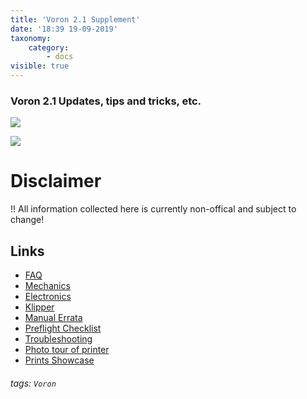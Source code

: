 ```yaml
---
title: 'Voron 2.1 Supplement'
date: '18:39 19-09-2019'
taxonomy:
    category:
        - docs
visible: true
---
```


### 
### Voron 2.1 Updates, tips and tricks, etc.

![](https://i.imgur.com/aPME4Hj.png)

![](https://i.imgur.com/TpwzACo.jpg)



# Disclaimer

!! All information collected here is currently non-offical and subject to change!


Links
---
- [FAQ](https://www.voron.dev/home/voron-2-1/faq)
- [Mechanics](https://www.voron.dev/home/voron-2-1/mechanics)
- [Electronics](https://www.voron.dev/home/voron-2-1/electronics)
- [Klipper](https://www.voron.dev/home/voron-2-1/klipper)
- [Manual Errata](https://www.voron.dev/home/voron-2-1/2-1-manual-errata)
- [Preflight Checklist](https://www.voron.dev/home/voron-2-1/preflight-checklist)
- [Troubleshooting](https://www.voron.dev/home/voron-2-1/troubleshooting)
- [Photo tour of printer](https://www.voron.dev/home/voron-2-1/photo-tour)
- [Prints Showcase](https://www.voron.dev/home/voron-2-1/voron-showcase)
###### tags: `Voron`
